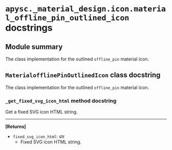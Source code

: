 # `apysc._material_design.icon.material_offline_pin_outlined_icon` docstrings

## Module summary

The class implementation for the outlined `offline_pin` material icon.

## `MaterialofflinePinOutlinedIcon` class docstring

The class implementation for the outlined `offline_pin` material icon.

### `_get_fixed_svg_icon_html` method docstring

Get a fixed SVG icon HTML string.<hr>

**[Returns]**

- `fixed_svg_icon_html`: str
  - Fixed SVG icon HTML string.